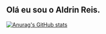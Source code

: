 ## Olá eu sou o Aldrin Reis.

[![Anurag's GitHub stats](https://github-readme-stats.vercel.app/api?username=aldrinreis)](https://github.com/anuraghazra/github-readme-stats)
